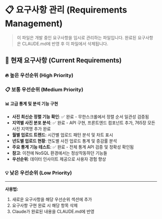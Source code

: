 # 📋 요구사항 관리 (Requirements Management)

> 이 파일은 개발 중인 요구사항을 임시로 관리하는 파일입니다.
> 완료된 요구사항은 CLAUDE.md에 반영 후 이 파일에서 삭제됩니다.

## 📌 현재 요구사항 (Current Requirements)
### 🔥 높은 우선순위 (High Priority)
<!-- 긴급하게 처리해야 할 요구사항들 -->


### 📋 보통 우선순위 (Medium Priority)
<!-- 일반적인 기능 개선 및 추가 요구사항들 -->

#### 📊 고급 통계 및 분석 기능 구현
- **사진 최신순 정렬 기능 확인**: ✅ 완료 - 무한스크롤에서 정렬 순서 일관성 검증됨
- **지역별 사진 분포 분석**: ✅ 완료 - API 구현, 프론트엔드 컴포넌트 추가, 765장 모든 사진 지역명 추가 완료
- **월별 업로드 트렌드**: 시간별 업로드 패턴 분석 및 차트 표시
- **년도별 업로드 현황**: 연도별 사진 업로드 통계 및 증감률 분석
- **주요 통계 기능 테스트**: ✅ 완료 - 전체 통계 API 검증 및 정확성 확인됨
- **참고**: 이전에 NoSQL 환경에서는 정상작동하던 기능들
- **우선순위**: 데이터 인사이트 제공으로 사용자 경험 향상

### 💡 낮은 우선순위 (Low Priority)
<!-- 나중에 고려해볼 수 있는 요구사항들 -->


---
**사용법:**
1. 새로운 요구사항을 해당 우선순위 섹션에 추가
2. 요구사항 구현 완료 시 해당 항목 삭제
3. Claude가 완료된 내용을 CLAUDE.md에 반영
